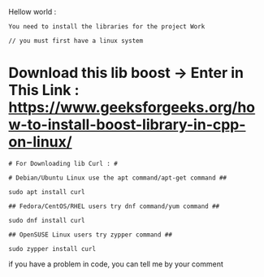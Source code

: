 Hellow world : 
    
    You need to install the libraries for the project Work
    
    // you must first have a linux system


# Download this lib boost -> Enter in This Link : https://www.geeksforgeeks.org/how-to-install-boost-library-in-cpp-on-linux/
    
    # For Downloading lib Curl : #
    
    # Debian/Ubuntu Linux use the apt command/apt-get command ##
    
    sudo apt install curl
    
    ## Fedora/CentOS/RHEL users try dnf command/yum command ##
    
    sudo dnf install curl
    
    ## OpenSUSE Linux users try zypper command ##
    
    sudo zypper install curl

if you have a problem in code, you can tell me
by your comment
